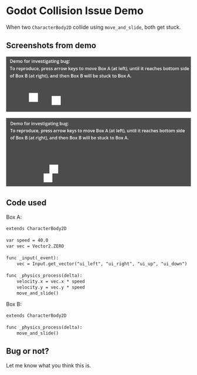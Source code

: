 # Godot Collision Issue Demo

When two `CharacterBody2D` collide using `move_and_slide`, both get stuck.

## Screenshots from demo

![Screenshot - Picture Start](/screenshots/picture-start.png "Screenshot - Picture Start")

![Screenshot - Picture Locked](/screenshots/picture-locked.png "Screenshot - Picture Locked")

## Code used

Box A:

```
extends CharacterBody2D

var speed = 40.0
var vec = Vector2.ZERO

func _input(_event):
	vec = Input.get_vector("ui_left", "ui_right", "ui_up", "ui_down")

func _physics_process(delta):
	velocity.x = vec.x * speed
	velocity.y = vec.y * speed
	move_and_slide()
```


Box B:
```
extends CharacterBody2D

func _physics_process(delta):
	move_and_slide()
```

## Bug or not?
Let me know what you think this is.
